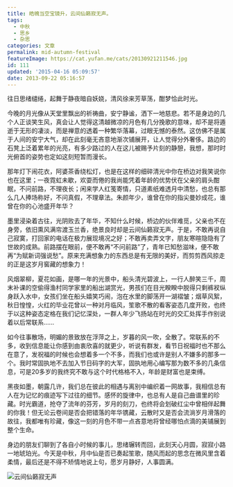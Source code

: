 ```yaml
---
title: 皓魄当空宝镜升，云间仙籁寂无声。
tags:
  - 中秋
  - 思乡
  - 杂思
categories: 文章
permalink: mid-autumn-festival
featureImage: https://cat.yufan.me/cats/20130921211546.jpg
id: 111
updated: '2015-04-16 05:09:57'
date: 2013-09-22 05:16:57
---
```


往日思绪缱绻，起舞于静夜暗自妖娆，清风徐来芳草荡，酣梦恰此时光。

今晚的月光像从天堂里飘出的祈祷曲，安宁静谧，洒下一地慈悲。若不是身边的几个人正谈笑生风，真会让人觉得这清越微凉的月色有几分挽歌的意味，却不是将遁逝于无形的凄淡，而是禅意的透着一种繁华落幕，过眼无憾的泰然。这仿佛不是属于人间的安宁大气，却在此刻毫无吝意地渐次铺展开，让人觉得分外奢侈。路边的石凳上泛着累年的光亮，有多少路过的人在这儿被赐予片刻的静憩，我想，那时时光俯首的姿势也定如这刻短暂而漫长。

<!--more-->

那年灯下闹花衣，阿婆茶香绕松灯，也是在这样的细碎清光中你在桥边对我笑说你也在这里；一夜霓虹未歇，欢耍而倦的我尚能凭着年龄的优势伏在父亲的肩头酣眠，不问前路，不理夜长；闲来学人红笺寄情，只道素纸难透月中清愁，也总有那么几人捧场称好，不问真假，不理章法。朱颜年少，谁曾在你的指尖曼妙成花，谁曾在你的心池盛开年华？

墨里浸染着古往，光阴败去了年华，不知什么时候，桥边的伙伴难觅，父亲也不在身旁，依旧熏风满帘渡玉兰香，绝景良时却是云间仙籁寂无声。于是，不敢再说自己寂寞，打回家的电话在极力展现境况之好；不敢再卖弄文字，朋友寒暄隐隐有了世故的成熟。前路摆在眼前，便不敢再“不问前路”了，青年已知愁滋味，便不敢再“为赋新词强说愁”。原来充满想象力的东西总是有无限的美好，而剪剪西风掠走的正是这岁月窖藏的想象力！

风烟翠柳，夏花如画，是哪一年的光景中，船头清光碧波上，一行人醉笑三千，周末补课的空偷得渔村同学家里的船出湖赏光，男孩们在目光睽睽中脱得只剩裤衩纵身跃入水中，女孩们坐在船头嬉笑巧闹，泡在水里的脚荡开一湖褶皱；烟草风絮，秋日惶惶，火红的毕业花曾以一种对月临风，笙歌不散的看客姿态几度开败，也终于以这种姿态定格在我们记忆深处，一群人年少飞扬站在时光的交汇处挥手作别说着以后常联系……

如今往事散场，明媚的景致放在浮萍之上，岁暮的风一吹，全散了。常联系的不多，收到信息能让你感到由衷欣喜的就更少，听说有群发，看节日祝福时也不那么在意了，发祝福的时候也会想着多一个不多，而我们也或许是别人不嫌多的那多一个。我时常固执地不去加入节日码字的大军，固执地用心编写那为数不多的几条信息，可是20多岁的我终究不敢与这个时代格格不入，年龄是财富也是束缚。

黑夜如墨，朝露几许，我们总在彼此的相遇与离别中编织着一网故事，我相信总有人在为记忆的痕迹写下过往的细节。感怀的旋律中，也总有人是自己曲谱里的珍藏。时光霸道，抢夺了流年的芬芳，岁月的刻刀，也终将会划破红尘中曾相伴起舞的你我！但无论云卷间是否会把错落的年华镌藏，云散时又是否会流淌岁月滑落的故往，我都唯有珍藏，像这一刻的月色不带一点吝意地将曾经哪怕点滴的美铺展到整个生命。

身边的朋友们聊到了各自小时候的事儿，思绪辗转而回，此刻天心月圆，寂寂小路一地琥珀光。今天是中秋，月中仙是否已奏起笙歌，随风而起的思念在微风里含着柔情，最后还是不得不矫情地说上句，愿岁月静好，人事圆满。

![云间仙籁寂无声](https://cat.yufan.me/cats/20130921211553.jpg)
